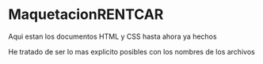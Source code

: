 # MaquetacionRENTCAR
Aqui estan los documentos HTML y CSS hasta ahora ya hechos 

He tratado de ser lo mas explicito posibles con los nombres de los archivos 
